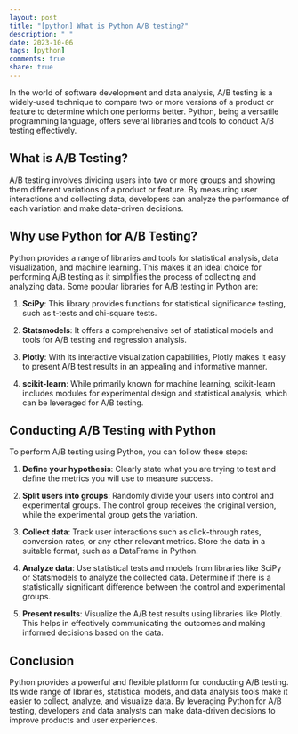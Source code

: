 ```yaml
---
layout: post
title: "[python] What is Python A/B testing?"
description: " "
date: 2023-10-06
tags: [python]
comments: true
share: true
---
```


In the world of software development and data analysis, A/B testing is a widely-used technique to compare two or more versions of a product or feature to determine which one performs better. Python, being a versatile programming language, offers several libraries and tools to conduct A/B testing effectively.

## What is A/B Testing?

A/B testing involves dividing users into two or more groups and showing them different variations of a product or feature. By measuring user interactions and collecting data, developers can analyze the performance of each variation and make data-driven decisions.

## Why use Python for A/B Testing?

Python provides a range of libraries and tools for statistical analysis, data visualization, and machine learning. This makes it an ideal choice for performing A/B testing as it simplifies the process of collecting and analyzing data. Some popular libraries for A/B testing in Python are:

1. **SciPy**: This library provides functions for statistical significance testing, such as t-tests and chi-square tests.

2. **Statsmodels**: It offers a comprehensive set of statistical models and tools for A/B testing and regression analysis.

3. **Plotly**: With its interactive visualization capabilities, Plotly makes it easy to present A/B test results in an appealing and informative manner.

4. **scikit-learn**: While primarily known for machine learning, scikit-learn includes modules for experimental design and statistical analysis, which can be leveraged for A/B testing.

## Conducting A/B Testing with Python

To perform A/B testing using Python, you can follow these steps:

1. **Define your hypothesis**: Clearly state what you are trying to test and define the metrics you will use to measure success.

2. **Split users into groups**: Randomly divide your users into control and experimental groups. The control group receives the original version, while the experimental group gets the variation.

3. **Collect data**: Track user interactions such as click-through rates, conversion rates, or any other relevant metrics. Store the data in a suitable format, such as a DataFrame in Python.

4. **Analyze data**: Use statistical tests and models from libraries like SciPy or Statsmodels to analyze the collected data. Determine if there is a statistically significant difference between the control and experimental groups.

5. **Present results**: Visualize the A/B test results using libraries like Plotly. This helps in effectively communicating the outcomes and making informed decisions based on the data.

## Conclusion

Python provides a powerful and flexible platform for conducting A/B testing. Its wide range of libraries, statistical models, and data analysis tools make it easier to collect, analyze, and visualize data. By leveraging Python for A/B testing, developers and data analysts can make data-driven decisions to improve products and user experiences.